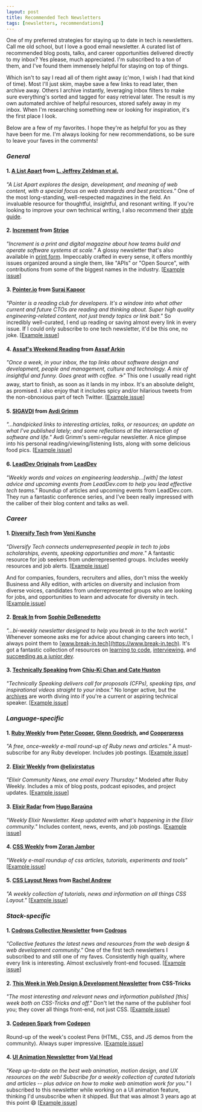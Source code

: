 ```yaml
---
layout: post
title: Recommended Tech Newsletters
tags: [newsletters, recommendations]
---
```


One of my preferred strategies for staying up to date in tech is newsletters. Call me old school, but I love a good email newsletter. A curated list of recommended blog posts, talks, and career opportunities delivered directly to my inbox? Yes please, much appreciated. I'm subscribed to a ton of them, and I've found them immensely helpful for staying on top of things.

Which isn't to say I read all of them right away (c'mon, I wish I had that kind of time). Most I'll just skim, maybe save a few links to read later, then archive away. Others I archive instantly, leveraging inbox filters to make sure everything's sorted and tagged for easy retrieval later. The result is my own automated archive of helpful resources, stored safely away in my inbox. When I'm researching something new or looking for inspiration, it's the first place I look.

Below are a few of my favorites. I hope they're as helpful for you as they have been for me. I'm always looking for new recommendations, so be sure to leave your faves in the comments!


### _General_

#### 1. [A List Apart](https://alistapart.com/email-signup/) from [L. Jeffrey Zeldman et al.](https://alistapart.com/about/masthead/)

_"A List Apart explores the design, development, and meaning of web content, with a special focus on web standards and best practices."_ One of the most long-standing, well-respected magazines in the field. An invaluable resource for thoughtful, insightful, and resonant writing. If you're looking to improve your own technical writing, I also recommend their [style guide](https://alistapart.com/about/style-guide/).

#### 2. [Increment](https://increment.com/about/#newsletter) from [Stripe](https://stripe.com/)

_"Increment is a print and digital magazine about how teams build and operate software systems at scale."_ A glossy newsletter that's also available in [print form](https://store.increment.com/). Impeccably crafted in every sense, it offers monthly issues organized around a single them, like "APIs" or "Open Source", with contributions from some of the biggest names in the industry. [[Example issue](https://increment.com/security/)]

#### 3. [Pointer.io](http://www.pointer.io/) from [Suraj Kapoor](http://www.pointer.io/about-me/)

_"Pointer is a reading club for developers. It's a window into what other current and future CTOs are reading and thinking about. Super high quality engineering-related content, not just trendy topics or link bait."_ So incredibly well-curated, I end up reading or saving almost every link in every issue. If I could only subscribe to one tech newsletter, it'd be this one, no joke. [[Example issue](http://www.pointer.io/archives/a734ed7df3/)]

#### 4. [Assaf's Weekend Reading](https://assaf.substack.com/) from [Assaf Arkin](https://assaf.substack.com/about)

_"Once a week, in your inbox, the top links about software design and development, people and management, culture and technology. A mix of insightful and funny. Goes great with coffee. ☕️"_ This one I usually read right away, start to finish, as soon as it lands in my inbox. It's an absolute delight, as promised. I also enjoy that it includes spicy and/or hilarious tweets from the non-obnoxious part of tech Twitter. [[Example issue](https://assaf.substack.com/p/weekend-reading-battery-down-to-90)]

#### 5. [SIGAVDI](https://avdi.codes/sigavdi/) from [Avdi Grimm](https://avdi.codes/)

_"...handpicked links to interesting articles, talks, or resources; an update on what I've published lately; and some reflections at the intersection of software and life."_ Avdi Grimm's semi-regular newsletter. A nice glimpse into his personal reading/viewing/listening lists, along with some delicious food pics. [[Example issue](https://avdi.codes/sigavdi-86-fancy-ramen-edition/)]

#### 6. [LeadDev Originals](https://leaddev.com/#block-subscriptionblock) from [LeadDev](https://leaddev.com/about-leaddev)

_"Weekly words and voices on engineering leadership...[with] the latest advice and upcoming events from LeadDev.com to help you lead effective tech teams."_ Roundup of articles and upcoming events from LeadDev.com. They run a fantastic conference series, and I've been really impressed with the caliber of their blog content and talks as well.


### _Career_

#### 1. [Diversify Tech](https://www.diversifytech.co/join/) from [Veni Kunche](https://twitter.com/venikunche)

_"Diversify Tech connects underrepresented people in tech to jobs scholarships, events, speaking opportunities and more."_ A fantastic resource for job seekers from underrepresented groups. Includes weekly resources and job alerts. [[Example issue](https://us2.campaign-archive.com/?u=12f105953ac73ecedfa0b5604&id=ce654312a1)]

And for companies, founders, recruiters and allies, don't miss the weekly Business and Ally edition, with articles on diversity and inclusion from diverse voices, candidates from underrepresented groups who are looking for jobs, and opportunities to learn and advocate for diversity in tech. [[Example issue](https://mailchi.mp/diversifytech/business-ally-edition-35)]

#### 2. [Break In](https://www.break-in.tech/#preFooter) from [Sophie DeBenedetto](http://sophiedebenedetto.nyc/)

_"...bi-weekly newsletter designed to help you break in to the tech world."_ Whenever someone asks me for advice about changing careers into tech, I always point them to [www.break-in.tech](https://www.break-in.tech). It's got a fantastic collection of resources on [learning to code](https://www.break-in.tech/lessons/category/learning+to+code), [interviewing](https://www.break-in.tech/lessons/category/interviewing), and [succeeding as a junior dev](https://www.break-in.tech/lessons/category/junior+dev).

#### 3. [Technically Speaking](https://tinyletter.com/techspeak) from [Chiu-Ki Chan and Cate Huston](https://twitter.com/techspeakdigest)

_"Technically Speaking delivers call for proposals (CFPs), speaking tips, and inspirational videos straight to your inbox."_ No longer active, but the [archives](https://tinyletter.com/techspeak/archive) are worth diving into if you're a current or aspiring technical speaker. [[Example issue](https://tinyletter.com/techspeak/letters/technically-speaking-august-15-2017)]


### _Language-specific_

#### 1. [Ruby Weekly](https://rubyweekly.com/) from [Peter Cooper](https://twitter.com/peterc), [Glenn Goodrich](https://twitter.com/ruprict), and [Cooperpress](https://cooperpress.com/)

_"A free, once–weekly e-mail round-up of Ruby news and articles."_ A must-subscribe for any Ruby developer. Includes job postings. [[Example issue](https://rubyweekly.com/issues/517)]

#### 2. [Elixir Weekly](https://elixirweekly.net/) from [@elixirstatus](http://elixirstatus.com/)

_"Elixir Community News, one email every Thursday."_ Modeled after Ruby Weekly. Includes a mix of blog posts, podcast episodes, and project updates. [[Example issue](https://elixirweekly.net/#latest-issue)]

#### 3. [Elixir Radar](https://elixir-radar.com/) from [Hugo Baraúna](https://medium.com/@hugobarauna)

_"Weekly Elixir Newsletter. Keep updated with what's happening in the Elixir community."_ Includes content, news, events, and job postings. [[Example issue](https://sendy.elixir-radar.com/w/1H5Ub0cFo5UBnaWX89207fDg/J8921cxQ4jeEDmbVKDWh02aw/Yh90xZuZQffMRAs5Pbpppw)]

#### 4. [CSS Weekly](https://css-weekly.com/) from [Zoran Jambor](https://twitter.com/ZoranJambor)

_"Weekly e-mail roundup of css articles, tutorials, experiments and tools"_ [[Example issue](https://css-weekly.com/issue-425/)]

#### 5. [CSS Layout News](https://csslayout.news/) from [Rachel Andrew](https://rachelandrew.co.uk/)

_"A weekly collection of tutorials, news and information on all things CSS Layout."_ [[Example issue](https://csslayout.news/issues/266#start)]


### _Stack-specific_

#### 1. [Codrops Collective Newsletter](https://tympanus.net/codrops/newsletter/) from [Codrops](https://tympanus.net/codrops/about/)

_"Collective features the latest news and resources from the web design & web development community."_ One of the first tech newsletters I subscribed to and still one of my faves. Consistently high quality, where every link is interesting. Almost exclusively front-end focused. [[Example issue](https://tympanus.net/codrops/collective/collective-621/)]

#### 2. [This Week in Web Design & Development Newsletter](https://css-tricks.com/newsletters/) from CSS-Tricks

_"The most interesting and relevant news and information published [this] week both on CSS-Tricks and off."_ Don't let the name of the publisher fool you; they cover all things front-end, not just CSS. [[Example issue](https://css-tricks.com/newsletter/215-the-gaps-in-the-web-platform/)]

#### 3. [Codepen Spark](https://codepen.io/spark/) from [Codepen](https://codepen.io)

Round-up of the week's coolest Pens (HTML, CSS, and JS demos from the community). Always super impressive. [[Example issue](https://codepen.io/spark/197)]

#### 4. [UI Animation Newsletter](https://uianimationnewsletter.com/) from [Val Head](http://twitter.com/vlh)

_"Keep up-to-date on the best web animation, motion design, and UX resources on the web! Subscribe for a weekly collection of curated tutorials and articles -- plus advice on how to make web animation work for you."_ I subscribed to this newsletter while working on a UI animation feature, thinking I'd unsubscribe when it shipped. But that was almost 3 years ago at this point 😄 [[Example issue](https://us2.campaign-archive.com/?u=6fbaddc8c1fce7588d1a35cb2&id=75f49463d6)]
